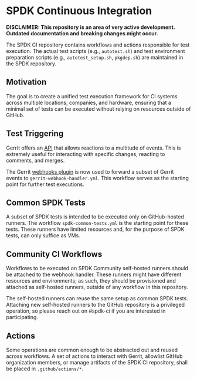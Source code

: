 # SPDK Continuous Integration

**DISCLAIMER: This repository is an area of very active development.
Outdated documentation and breaking changes might occur.**

The SPDK CI repository contains workflows and actions responsible for
test execution. The actual test scripts (e.g., `autotest.sh`) and test
environment preparation scripts (e.g., `autotest_setup.sh`, `pkgdep.sh`)
are maintained in the SPDK repository.

## Motivation

The goal is to create a unified test execution framework for CI systems
across multiple locations, companies, and hardware, ensuring that a minimal
set of tests can be executed without relying on resources outside of GitHub.

## Test Triggering

Gerrit offers an [API](https://gerrit-review.googlesource.com/Documentation/rest-api.html)
that allows reactions to a multitude of events. This is extremely useful
for interacting with specific changes, reacting to comments, and merges.

The Gerrit [webhooks plugin](https://gerrit.googlesource.com/plugins/webhooks/)
is now used to forward a subset of Gerrit events to `gerrit-webhook-handler.yml`.
This workflow serves as the starting point for further test executions.

## Common SPDK Tests

A subset of SPDK tests is intended to be executed only on GitHub-hosted runners.
The workflow `spdk-common-tests.yml` is the starting point for these tests.
These runners have limited resources and, for the purpose of SPDK tests,
can only suffice as VMs.

## Community CI Workflows

Workflows to be executed on SPDK Community self-hosted runners should be
attached to the webhook handler. These runners might have different resources
and environments; as such, they should be provisioned and attached as self-hosted
runners, outside of any workflow in this repository.

The self-hosted runners can reuse the same setup as common SPDK tests.
Attaching new self-hosted runners to the GitHub repository is a privileged operation,
so please reach out on #spdk-ci if you are interested in participating.

## Actions

Some operations are common enough to be abstracted out and reused across workflows.
A set of actions to interact with Gerrit, allowlist GitHub organization members,
or manage artifacts of the SPDK CI repository, shall be placed in `.github/actions/*`.
